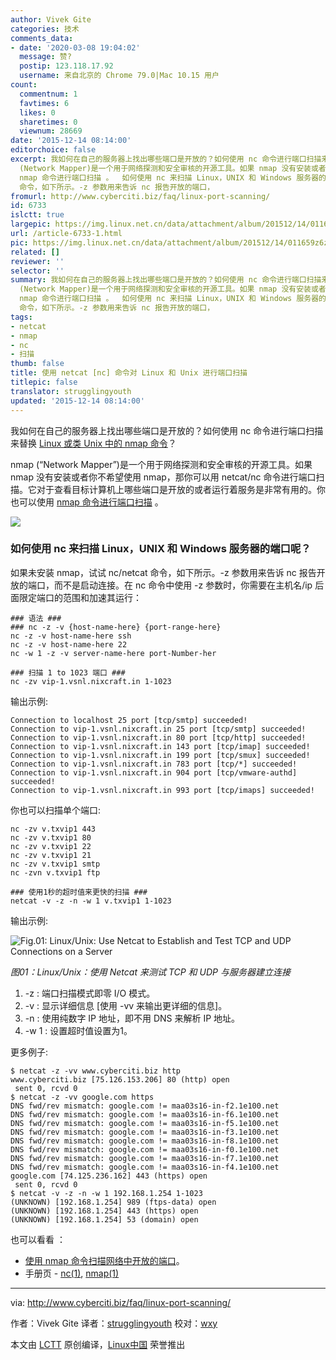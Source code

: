 ```yaml
---
author: Vivek Gite
categories: 技术
comments_data:
- date: '2020-03-08 19:04:02'
  message: 赞?
  postip: 123.118.17.92
  username: 来自北京的 Chrome 79.0|Mac 10.15 用户
count:
  commentnum: 1
  favtimes: 6
  likes: 0
  sharetimes: 0
  viewnum: 28669
date: '2015-12-14 08:14:00'
editorchoice: false
excerpt: 我如何在自己的服务器上找出哪些端口是开放的？如何使用 nc 命令进行端口扫描来替换 Linux 或类 Unix 中的 nmap 命令？ nmap
  (Network Mapper)是一个用于网络探测和安全审核的开源工具。如果 nmap 没有安装或者你不希望使用 nmap，那你可以用 netcat/nc 命令进行端口扫描。它对于查看目标计算机上哪些端口是开放的或者运行着服务是非常有用的。你也可以使用
  nmap 命令进行端口扫描 。  如何使用 nc 来扫描 Linux，UNIX 和 Windows 服务器的端口呢？ 如果未安装 nmap，试试 nc/netcat
  命令，如下所示。-z 参数用来告诉 nc 报告开放的端口，
fromurl: http://www.cyberciti.biz/faq/linux-port-scanning/
id: 6733
islctt: true
largepic: https://img.linux.net.cn/data/attachment/album/201512/14/011659z6zs4uu5s5jd4s5j.gif
url: /article-6733-1.html
pic: https://img.linux.net.cn/data/attachment/album/201512/14/011659z6zs4uu5s5jd4s5j.gif.thumb.jpg
related: []
reviewer: ''
selector: ''
summary: 我如何在自己的服务器上找出哪些端口是开放的？如何使用 nc 命令进行端口扫描来替换 Linux 或类 Unix 中的 nmap 命令？ nmap
  (Network Mapper)是一个用于网络探测和安全审核的开源工具。如果 nmap 没有安装或者你不希望使用 nmap，那你可以用 netcat/nc 命令进行端口扫描。它对于查看目标计算机上哪些端口是开放的或者运行着服务是非常有用的。你也可以使用
  nmap 命令进行端口扫描 。  如何使用 nc 来扫描 Linux，UNIX 和 Windows 服务器的端口呢？ 如果未安装 nmap，试试 nc/netcat
  命令，如下所示。-z 参数用来告诉 nc 报告开放的端口，
tags:
- netcat
- nmap
- nc
- 扫描
thumb: false
title: 使用 netcat [nc] 命令对 Linux 和 Unix 进行端口扫描
titlepic: false
translator: strugglingyouth
updated: '2015-12-14 08:14:00'
---
```


我如何在自己的服务器上找出哪些端口是开放的？如何使用 nc 命令进行端口扫描来替换 [Linux 或类 Unix 中的 nmap 命令](/article-2561-1.html)？


nmap (“Network Mapper”)是一个用于网络探测和安全审核的开源工具。如果 nmap 没有安装或者你不希望使用 nmap，那你可以用 netcat/nc 命令进行端口扫描。它对于查看目标计算机上哪些端口是开放的或者运行着服务是非常有用的。你也可以使用 [nmap 命令进行端口扫描](/article-2561-1.html) 。


![](/data/attachment/album/201512/14/011659z6zs4uu5s5jd4s5j.gif)


### 如何使用 nc 来扫描 Linux，UNIX 和 Windows 服务器的端口呢？


如果未安装 nmap，试试 nc/netcat 命令，如下所示。-z 参数用来告诉 nc 报告开放的端口，而不是启动连接。在 nc 命令中使用 -z 参数时，你需要在主机名/ip 后面限定端口的范围和加速其运行：



```
### 语法 ###
### nc -z -v {host-name-here} {port-range-here}
nc -z -v host-name-here ssh
nc -z -v host-name-here 22
nc -w 1 -z -v server-name-here port-Number-her

### 扫描 1 to 1023 端口 ###
nc -zv vip-1.vsnl.nixcraft.in 1-1023

```

输出示例:



```
Connection to localhost 25 port [tcp/smtp] succeeded!
Connection to vip-1.vsnl.nixcraft.in 25 port [tcp/smtp] succeeded!
Connection to vip-1.vsnl.nixcraft.in 80 port [tcp/http] succeeded!
Connection to vip-1.vsnl.nixcraft.in 143 port [tcp/imap] succeeded!
Connection to vip-1.vsnl.nixcraft.in 199 port [tcp/smux] succeeded!
Connection to vip-1.vsnl.nixcraft.in 783 port [tcp/*] succeeded!
Connection to vip-1.vsnl.nixcraft.in 904 port [tcp/vmware-authd] succeeded!
Connection to vip-1.vsnl.nixcraft.in 993 port [tcp/imaps] succeeded!

```

你也可以扫描单个端口:



```
nc -zv v.txvip1 443
nc -zv v.txvip1 80
nc -zv v.txvip1 22
nc -zv v.txvip1 21
nc -zv v.txvip1 smtp
nc -zvn v.txvip1 ftp

### 使用1秒的超时值来更快的扫描 ###
netcat -v -z -n -w 1 v.txvip1 1-1023

```

输出示例:


![Fig.01: Linux/Unix: Use Netcat to Establish and Test TCP and UDP Connections on a Server](/data/attachment/album/201512/14/011708lzqitmftbsqutf3g.jpg)


*图01：Linux/Unix：使用 Netcat 来测试 TCP 和 UDP 与服务器建立连接*


1. -z : 端口扫描模式即零 I/O 模式。
2. -v : 显示详细信息 [使用 -vv 来输出更详细的信息]。
3. -n : 使用纯数字 IP 地址，即不用 DNS 来解析 IP 地址。
4. -w 1 : 设置超时值设置为1。


更多例子:



```
$ netcat -z -vv www.cyberciti.biz http
www.cyberciti.biz [75.126.153.206] 80 (http) open
 sent 0, rcvd 0
$ netcat -z -vv google.com https
DNS fwd/rev mismatch: google.com != maa03s16-in-f2.1e100.net
DNS fwd/rev mismatch: google.com != maa03s16-in-f6.1e100.net
DNS fwd/rev mismatch: google.com != maa03s16-in-f5.1e100.net
DNS fwd/rev mismatch: google.com != maa03s16-in-f3.1e100.net
DNS fwd/rev mismatch: google.com != maa03s16-in-f8.1e100.net
DNS fwd/rev mismatch: google.com != maa03s16-in-f0.1e100.net
DNS fwd/rev mismatch: google.com != maa03s16-in-f7.1e100.net
DNS fwd/rev mismatch: google.com != maa03s16-in-f4.1e100.net
google.com [74.125.236.162] 443 (https) open
 sent 0, rcvd 0
$ netcat -v -z -n -w 1 192.168.1.254 1-1023
(UNKNOWN) [192.168.1.254] 989 (ftps-data) open
(UNKNOWN) [192.168.1.254] 443 (https) open
(UNKNOWN) [192.168.1.254] 53 (domain) open

```

也可以看看 ：


* [使用 nmap 命令扫描网络中开放的端口](/article-2561-1.html)。
* 手册页 - [nc(1)](http://www.manpager.com/linux/man1/nc.1.html), [nmap(1)](http://www.manpager.com/linux/man1/nmap.1.html)




---


via: <http://www.cyberciti.biz/faq/linux-port-scanning/>


作者：Vivek Gite 译者：[strugglingyouth](https://github.com/strugglingyouth) 校对：[wxy](https://github.com/wxy)


本文由 [LCTT](https://github.com/LCTT/TranslateProject) 原创编译，[Linux中国](https://linux.cn/) 荣誉推出